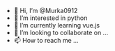 - 👋 Hi, I’m @Murka0912
- 👀 I’m interested in python
- 🌱 I’m currently learning vue.js
- 💞️ I’m looking to collaborate on ...
- 📫 How to reach me ...

<!---
Murka0912/Murka0912 is a ✨ special ✨ repository because its `README.md` (this file) appears on your GitHub profile.
You can click the Preview link to take a look at your changes.
--->
